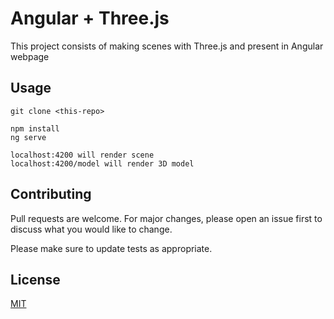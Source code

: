 # Angular + Three.js

This project consists of making scenes with Three.js and present in Angular webpage


## Usage
```
git clone <this-repo>

npm install
ng serve

localhost:4200 will render scene
localhost:4200/model will render 3D model
```

## Contributing
Pull requests are welcome. For major changes, please open an issue first to discuss what you would like to change.

Please make sure to update tests as appropriate.

## License
[MIT](https://choosealicense.com/licenses/mit/)
